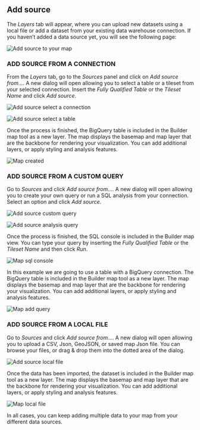 ## Add source

The *Layers* tab will appear, where you can upload new datasets using a local file or add a dataset from your existing data warehouse connection. If you haven’t added a data source yet, you will see the following page:

![Add source to your map](/img/cloud-native-workspace/maps/map_add_source_to_your_map.png)

### ADD SOURCE FROM A CONNECTION

From the *Layers* tab, go to the *Sources* panel and click on *Add source from...*. A new dialog will open allowing you to select a table or a tileset from your selected connection. Insert the *Fully Qualified Table* or the *Tileset Name* and click *Add source*.

![Add source select a connection](/img/cloud-native-workspace/maps/map_add_source_selected_connection.png)

![Add source select a table](/img/cloud-native-workspace/maps/map_add_source_table.png)

Once the process is finished, the BigQuery table is included in the Builder map tool as a new layer. The map displays the basemap and map layer that are the backbone for rendering your visualization. You can add additional layers, or apply styling and analysis features.
	
![Map created](/img/cloud-native-workspace/maps/map_created.png)

### ADD SOURCE FROM A CUSTOM QUERY

Go to *Sources* and click *Add source from...*. A new dialog will open allowing you to create your own query or run a SQL analysis from your connection. Select an option and click *Add source*.

![Add source custom query](/img/cloud-native-workspace/maps/map_add_source_custom_query.png)

![Add source analysis query](/img/cloud-native-workspace/maps/map_add_source_analysis_query.png)

Once the process is finished, the SQL console is included in the Builder map view. You can type your query by inserting the *Fully Qualified Table* or the *Tileset Name* and then click *Run*. 

![Map sql console](/img/cloud-native-workspace/maps/map_sql_console.png)

In this example we are going to use a table with a BigQuery connection. The BigQuery table is included in the Builder map tool as a new layer. The map displays the basemap and map layer that are the backbone for rendering your visualization. You can add additional layers, or apply styling and analysis features.
	
![Map add query](/img/cloud-native-workspace/maps/map_add_query.png)

### ADD SOURCE FROM A LOCAL FILE

Go to *Sources* and click *Add source from...*. A new dialog will open allowing you to upload a CSV, Json, GeoJSON, or saved map Json file. You can browse your files, or drag & drop them into the dotted area of the dialog.

![Add source local file](/img/cloud-native-workspace/maps/map_add_source_file.png)

Once the data has been imported, the dataset is included in the Builder map tool as a new layer. The map displays the basemap and map layer that are the backbone for rendering your visualization. You can add additional layers, or apply styling and analysis features.
	
![Map local file](/img/cloud-native-workspace/maps/map_paris.png)


In all cases, you can keep adding multiple data to your map from your different data sources.
